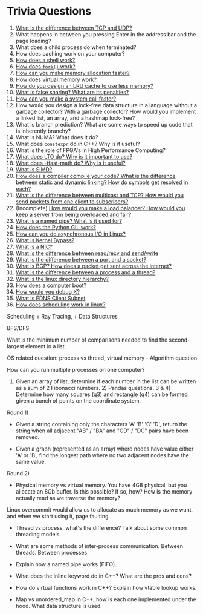 # Trivia Questions

1. [What is the difference between TCP and UDP?](./trivia/tcp-vs-udp.md)
2. What happens in between you pressing Enter in the address bar and the page loading?
3. What does a child process do when terminated?
4. How does caching work on your computer?
5. [How does a shell work?](./trivia/shell.md)
6. [How does `fork()` work?](./trivia/fork.md)
7. [How can you make memory allocation faster?](./trivia/faster-memory-allocation.md)
8. [How does virtual memory work?](./trivia/virtual-memory.md)
9. [How do you design an LRU cache to use less memory?](./trivia/lru.md)
10. [What is false sharing? What are its penalties?](./trivia/false-sharing.md)
11. [How can you make a system call faster?](./trivia/vdso.md)
12. How would you design a lock-free data structure in a language without a garbage collector? With a garbage collector? How would you implement a linked list, an array, and a hashmap lock-free?
13. What is branch prediction? What are some ways to speed up code that is inherently branchy?
14. What is NUMA? What does it do?
15. What does `constexpr` do in C++? Why is it useful?
16. What is the role of FPGA's in High Performance Computing?
17. [What does LTO do? Why is it important to use?](./trivia/lto.md)
18. [What does -ffast-math do? Why is it useful?](./trivia/ffast-math.md)
19. [What is SIMD?](./trivia/simd.md)
20. [How does a compiler compile your code? What is the difference between static and dynamic linking? How do symbols get resolved in each?](./trivia/compiling.md)
21. [What is the difference between multicast and TCP? How would you send packets from one client to subscribers?](./trivia/multicast.md)
22. (Incomplete) [How would you make a load balancer? How would you keep a server from being overloaded and fair?](./trivia/load-balancing.md)
23. [What is a named pipe? What is it used for?](./trivia/named-pipes.md)
24. [How does the Python GIL work?](./trivia/gil.md)
25. [How can you do asynchronous I/O in Linux?](./trivia/async-io.md)
26. [What is Kernel Bypass?](./trivia/kernel-bypass.md)
27. [What is a NIC?](./trivia/what-is-a-nic.md)
28. [What is the difference between read/recv and send/write](./trivia/read-vs-recv.md)
29. [What is the difference between a port and a socket?](./trivia/port-vs-socket.md)
30. [What is BGP? How does a packet get sent across the internet?](./trivia/bgp.md)
31. [What is the difference between a process and a thread?](./trivia/process-vs-thread.md)
32. [What is the linux directory hierarchy?](./trivia/linux-directories.md)
33. [How does a computer boot?](./trivia/booting.md)
34. [How would you debug X?](./trivia/debugging.md)
35. [What is EDNS Client Subnet](./trivia/edns.md)
36. [How does scheduling work in linux?](./trivia/scheduling.md)

Scheduling + Ray Tracing, + Data Structures

BFS/DFS

What is the minimum number of comparisons needed to find the second-largest element in a list.

OS related question: process vs thread, virtual memory - Algorithm question

How can you run multiple processes on one computer?

1) Given an array of list, determine if each number in the list can be written as a sum of 2 Fibonacci numbers. 2) Pandas questions. 3 & 4) Determine how many squares (q3) and rectangle (q4) can be formed given a bunch of points on the coordinate system.

Round 1)

- Given a string containing only the characters 'A' 'B' 'C' 'D', return the string when all adjacent "AB" / "BA" and "CD" / "DC" pairs have been removed.

- Given a graph (represented as an array) where nodes have value either 'A' or 'B', find the longest path where no two adjacent nodes have the same value.

Round 2)

- Physical memory vs virtual memory. You have 4GB physical, but you allocate an 8Gb buffer. Is this possible? If so, how? How is the memory actually read as we traverse the memory?

Linux overcommit would allow us to allocate as much memory as we want, and when we start using it, page faulting.

- Thread vs process, what's the difference? Talk about some common threading models.

- What are some methods of inter-process communication. Between threads. Between processes.

- Explain how a named pipe works (FIFO).

- What does the inline keyword do in C++? What are the pros and cons?

- How do virtual functions work in C++? Explain how vtable lookup works.

- Map vs unordered_map in C++, how is each one implemented under the hood. What data structure is used.
